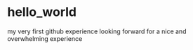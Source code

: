 # hello_world
my very first github experience
looking forward for a nice and overwhelming experience
